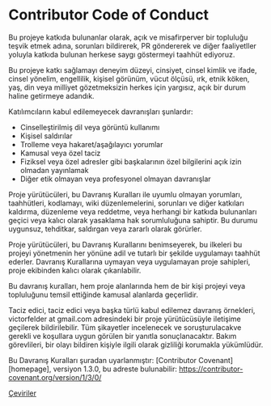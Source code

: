 # Contributor Code of Conduct

Bu projeye katkıda bulunanlar olarak, açık ve misafirperver bir topluluğu
teşvik etmek adına, sorunları bildirerek, PR göndererek ve diğer faaliyetller
yoluyla katkıda bulunan herkese saygı göstermeyi taahhüt ediyoruz.

Bu projeye katkı sağlamayı deneyim düzeyi, cinsiyet, cinsel kimlik ve ifade,
cinsel yönelim, engellilik, kişisel görünüm, vücut ölçüsü, ırk, etnik köken,
yaş, din veya milliyet gözetmeksizin herkes için yargısız, açık bir durum
haline getirmeye adandık.

Katılımcıların kabul edilemeyecek davranışları şunlardır:

* Cinselleştirilmiş dil veya görüntü kullanımı
* Kişisel saldırılar
* Trolleme veya hakaret/aşağılayıcı yorumlar
* Kamusal veya özel taciz
* Fiziksel veya özel adresler gibi başkalarının özel bilgilerini
açık izin olmadan yayınlamak
* Diğer etik olmayan veya profesyonel olmayan davranışlar

Proje yürütücüleri, bu Davranış Kuralları ile uyumlu olmayan yorumları,
taahhütleri, kodlamayı, wiki düzenlemelerini, sorunları ve diğer katkıları
kaldırma, düzenleme veya reddetme, veya herhangi bir katkıda bulunanları
geçici veya kalıcı olarak yasaklama hak sorumluluğuna sahiptir. Bu durumu
uygunsuz, tehditkar, saldırgan veya zararlı olarak görürler.


Proje yürütücüleri, bu Davranış Kurallarını benimseyerek, bu ilkeleri
bu projeyi yönetmenin her yönüne adil ve tutarlı bir şekilde uygulamayı
taahhüt ederler. Davranış Kurallarına uymayan veya uygulamayan proje sahipleri,
proje ekibinden kalıcı olarak çıkarılabilir.

Bu davranış kuralları, hem proje alanlarında hem de bir kişi projeyi veya
topluluğunu temsil ettiğinde kamusal alanlarda geçerlidir.

Taciz edici, taciz edici veya başka türlü kabul edilemez davranış örnekleri,
victorfelder at gmail.com adresindeki bir proje yürütücüsüyle iletişime geçilerek
bildirilebilir. Tüm şikayetler incelenecek ve soruşturulacakve gerekli ve
koşullara uygun görülen bir yanıtla sonuçlanacaktır. Bakım görevlileri,
bir olayı bildiren kişiyle ilgili olarak gizliliği korumakla yükümlüdür.



Bu Davranış Kuralları şuradan uyarlanmıştır: [Contributor Covenant][homepage],
versiyon 1.3.0, bu adreste bulunabilir: https://contributor-covenant.org/version/1/3/0/

[Anasayfa]: https://contributor-covenant.org

[Çeviriler](README.md#translations)
